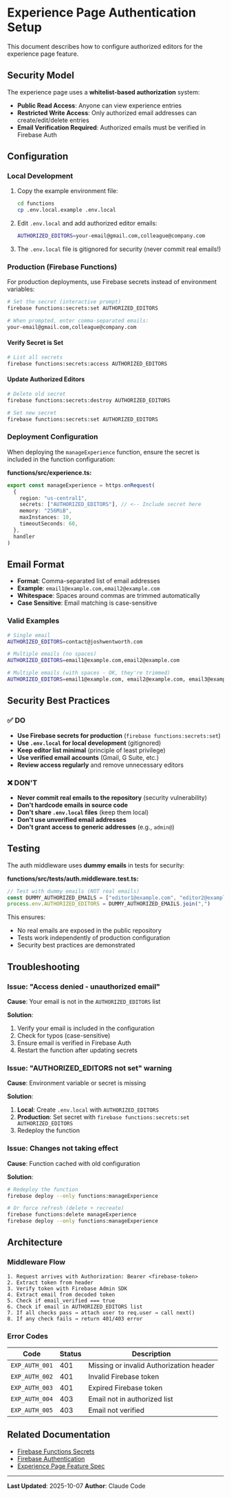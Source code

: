 # Experience Page Authentication Setup

This document describes how to configure authorized editors for the experience page feature.

## Security Model

The experience page uses a **whitelist-based authorization** system:
- **Public Read Access**: Anyone can view experience entries
- **Restricted Write Access**: Only authorized email addresses can create/edit/delete entries
- **Email Verification Required**: Authorized emails must be verified in Firebase Auth

## Configuration

### Local Development

1. Copy the example environment file:
   ```bash
   cd functions
   cp .env.local.example .env.local
   ```

2. Edit `.env.local` and add authorized editor emails:
   ```bash
   AUTHORIZED_EDITORS=your-email@gmail.com,colleague@company.com
   ```

3. The `.env.local` file is gitignored for security (never commit real emails!)

### Production (Firebase Functions)

For production deployments, use Firebase secrets instead of environment variables:

```bash
# Set the secret (interactive prompt)
firebase functions:secrets:set AUTHORIZED_EDITORS

# When prompted, enter comma-separated emails:
your-email@gmail.com,colleague@company.com
```

#### Verify Secret is Set

```bash
# List all secrets
firebase functions:secrets:access AUTHORIZED_EDITORS
```

#### Update Authorized Editors

```bash
# Delete old secret
firebase functions:secrets:destroy AUTHORIZED_EDITORS

# Set new secret
firebase functions:secrets:set AUTHORIZED_EDITORS
```

### Deployment Configuration

When deploying the `manageExperience` function, ensure the secret is included in the function configuration:

**functions/src/experience.ts:**
```typescript
export const manageExperience = https.onRequest(
  {
    region: "us-central1",
    secrets: ["AUTHORIZED_EDITORS"], // <-- Include secret here
    memory: "256MiB",
    maxInstances: 10,
    timeoutSeconds: 60,
  },
  handler
)
```

## Email Format

- **Format**: Comma-separated list of email addresses
- **Example**: `email1@example.com,email2@example.com`
- **Whitespace**: Spaces around commas are trimmed automatically
- **Case Sensitive**: Email matching is case-sensitive

### Valid Examples

```bash
# Single email
AUTHORIZED_EDITORS=contact@joshwentworth.com

# Multiple emails (no spaces)
AUTHORIZED_EDITORS=email1@example.com,email2@example.com

# Multiple emails (with spaces - OK, they're trimmed)
AUTHORIZED_EDITORS=email1@example.com, email2@example.com, email3@example.com
```

## Security Best Practices

### ✅ DO

- **Use Firebase secrets for production** (`firebase functions:secrets:set`)
- **Use `.env.local` for local development** (gitignored)
- **Keep editor list minimal** (principle of least privilege)
- **Use verified email accounts** (Gmail, G Suite, etc.)
- **Review access regularly** and remove unnecessary editors

### ❌ DON'T

- **Never commit real emails to the repository** (security vulnerability)
- **Don't hardcode emails in source code**
- **Don't share `.env.local` files** (keep them local)
- **Don't use unverified email addresses**
- **Don't grant access to generic addresses** (e.g., `admin@`)

## Testing

The auth middleware uses **dummy emails** in tests for security:

**functions/src/__tests__/auth.middleware.test.ts:**
```typescript
// Test with dummy emails (NOT real emails)
const DUMMY_AUTHORIZED_EMAILS = ["editor1@example.com", "editor2@example.com"]
process.env.AUTHORIZED_EDITORS = DUMMY_AUTHORIZED_EMAILS.join(",")
```

This ensures:
- No real emails are exposed in the public repository
- Tests work independently of production configuration
- Security best practices are demonstrated

## Troubleshooting

### Issue: "Access denied - unauthorized email"

**Cause**: Your email is not in the `AUTHORIZED_EDITORS` list

**Solution**:
1. Verify your email is included in the configuration
2. Check for typos (case-sensitive)
3. Ensure email is verified in Firebase Auth
4. Restart the function after updating secrets

### Issue: "AUTHORIZED_EDITORS not set" warning

**Cause**: Environment variable or secret is missing

**Solution**:
1. **Local**: Create `.env.local` with `AUTHORIZED_EDITORS`
2. **Production**: Set secret with `firebase functions:secrets:set AUTHORIZED_EDITORS`
3. Redeploy the function

### Issue: Changes not taking effect

**Cause**: Function cached with old configuration

**Solution**:
```bash
# Redeploy the function
firebase deploy --only functions:manageExperience

# Or force refresh (delete + recreate)
firebase functions:delete manageExperience
firebase deploy --only functions:manageExperience
```

## Architecture

### Middleware Flow

```
1. Request arrives with Authorization: Bearer <firebase-token>
2. Extract token from header
3. Verify token with Firebase Admin SDK
4. Extract email from decoded token
5. Check if email_verified === true
6. Check if email in AUTHORIZED_EDITORS list
7. If all checks pass → attach user to req.user → call next()
8. If any check fails → return 401/403 error
```

### Error Codes

| Code | Status | Description |
|------|--------|-------------|
| `EXP_AUTH_001` | 401 | Missing or invalid Authorization header |
| `EXP_AUTH_002` | 401 | Invalid Firebase token |
| `EXP_AUTH_003` | 401 | Expired Firebase token |
| `EXP_AUTH_004` | 403 | Email not in authorized list |
| `EXP_AUTH_005` | 403 | Email not verified |

## Related Documentation

- [Firebase Functions Secrets](https://firebase.google.com/docs/functions/config-env#secret-manager)
- [Firebase Authentication](https://firebase.google.com/docs/auth)
- [Experience Page Feature Spec](../features/experience-page.md)

---

**Last Updated**: 2025-10-07
**Author**: Claude Code
